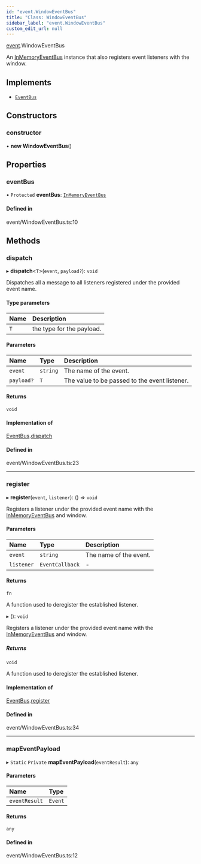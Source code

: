 ```yaml
---
id: "event.WindowEventBus"
title: "Class: WindowEventBus"
sidebar_label: "event.WindowEventBus"
custom_edit_url: null
---
```


[event](../modules/event.md).WindowEventBus

An [InMemoryEventBus](event.InMemoryEventBus.md) instance that also registers event listeners with the window.

## Implements

- [`EventBus`](../interfaces/event.EventBus.md)

## Constructors

### constructor

• **new WindowEventBus**()

## Properties

### eventBus

• `Protected` **eventBus**: [`InMemoryEventBus`](event.InMemoryEventBus.md)

#### Defined in

event/WindowEventBus.ts:10

## Methods

### dispatch

▸ **dispatch**<`T`\>(`event`, `payload?`): `void`

Dispatches all a message to all listeners registered under the provided event name.

#### Type parameters

| Name | Description |
| :------ | :------ |
| `T` | the type for the payload. |

#### Parameters

| Name | Type | Description |
| :------ | :------ | :------ |
| `event` | `string` | The name of the event. |
| `payload?` | `T` | The value to be passed to the event listener. |

#### Returns

`void`

#### Implementation of

[EventBus](../interfaces/event.EventBus.md).[dispatch](../interfaces/event.EventBus.md#dispatch)

#### Defined in

event/WindowEventBus.ts:23

___

### register

▸ **register**(`event`, `listener`): () => `void`

Registers a listener under the provided event name with the [InMemoryEventBus](event.InMemoryEventBus.md) and window.

#### Parameters

| Name | Type | Description |
| :------ | :------ | :------ |
| `event` | `string` | The name of the event. |
| `listener` | `EventCallback` | - |

#### Returns

`fn`

A function used to deregister the established listener.

▸ (): `void`

Registers a listener under the provided event name with the [InMemoryEventBus](event.InMemoryEventBus.md) and window.

##### Returns

`void`

A function used to deregister the established listener.

#### Implementation of

[EventBus](../interfaces/event.EventBus.md).[register](../interfaces/event.EventBus.md#register)

#### Defined in

event/WindowEventBus.ts:34

___

### mapEventPayload

▸ `Static` `Private` **mapEventPayload**(`eventResult`): `any`

#### Parameters

| Name | Type |
| :------ | :------ |
| `eventResult` | `Event` |

#### Returns

`any`

#### Defined in

event/WindowEventBus.ts:12
